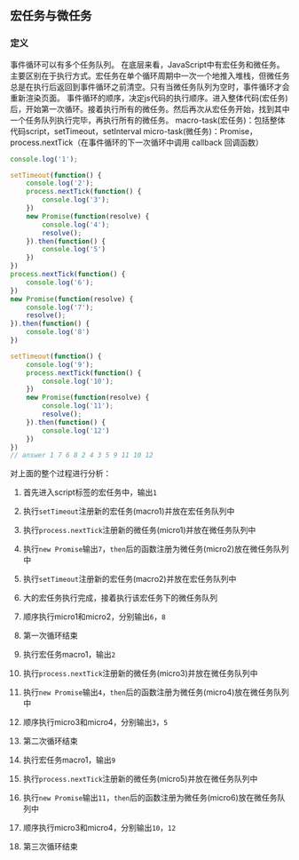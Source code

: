 <!-- 宏任务与微任务.md -->
## 宏任务与微任务
### 定义
事件循环可以有多个任务队列。
在底层来看，JavaScript中有宏任务和微任务。
主要区别在于执行方式。宏任务在单个循环周期中一次一个地推入堆栈，但微任务总是在执行后返回到事件循环之前清空。只有当微任务队列为空时，事件循环才会重新渲染页面。
事件循环的顺序，决定js代码的执行顺序。进入整体代码(宏任务)后，开始第一次循环。接着执行所有的微任务。然后再次从宏任务开始，找到其中一个任务队列执行完毕，再执行所有的微任务。
macro-task(宏任务)：包括整体代码script，setTimeout，setInterval
micro-task(微任务)：Promise，process.nextTick（在事件循环的下一次循环中调用 callback 回调函数）
```js
console.log('1');

setTimeout(function() {
    console.log('2');
    process.nextTick(function() {
        console.log('3');
    })
    new Promise(function(resolve) {
        console.log('4');
        resolve();
    }).then(function() {
        console.log('5')
    })
})
process.nextTick(function() {
    console.log('6');
})
new Promise(function(resolve) {
    console.log('7');
    resolve();
}).then(function() {
    console.log('8')
})

setTimeout(function() {
    console.log('9');
    process.nextTick(function() {
        console.log('10');
    })
    new Promise(function(resolve) {
        console.log('11');
        resolve();
    }).then(function() {
        console.log('12')
    })
})
// answer 1 7 6 8 2 4 3 5 9 11 10 12
```
对上面的整个过程进行分析：

1. 首先进入script标签的宏任务中，输出```1```
2. 执行```setTimeout```注册新的宏任务(macro1)并放在宏任务队列中
3. 执行```process.nextTick```注册新的微任务(micro1)并放在微任务队列中
4. 执行```new Promise```输出```7```，```then```后的函数注册为微任务(micro2)放在微任务队列中
5. 执行```setTimeout```注册新的宏任务(macro2)并放在宏任务队列中
6. 大的宏任务执行完成，接着执行该宏任务下的微任务队列
7. 顺序执行micro1和micro2，分别输出```6```，```8```
8. 第一次循环结束

1. 执行宏任务macro1，输出```2```
2. 执行```process.nextTick```注册新的微任务(micro3)并放在微任务队列中
3. 执行```new Promise```输出```4```，```then```后的函数注册为微任务(micro4)放在微任务队列中
4. 顺序执行micro3和micro4，分别输出```3```，```5```
5. 第二次循环结束

1. 执行宏任务macro1，输出```9```
2. 执行```process.nextTick```注册新的微任务(micro5)并放在微任务队列中
3. 执行```new Promise```输出```11```，```then```后的函数注册为微任务(micro6)放在微任务队列中
4. 顺序执行micro3和micro4，分别输出```10```，```12```
5. 第三次循环结束